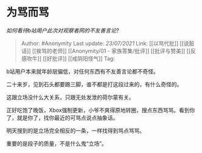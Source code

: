 # 为骂而骂
*如何看待b站用户此次对观察者网的不友善言论?*

> Author: #Anonymity
> Last update: *23/07/2021* 
> Link: [[以骂代批]] [[说脏话]] [[挨骂的老师]] [[Anonymity/01 - 家族答集/批评]] [[批评与赞美]] [[反感吹牛]] [[好批评]] [[戒阴阳怪气]]
> Tag: 

 b站用户本来就年龄层偏低，对任何东西有不友善言论都不奇怪。

二十来岁，见到石头都要踢三脚，谁不都是打这段过来的，有什么奇怪的。

这跟立场没什么大关系，只跟无处发泄的荷尔蒙有关。

正好吃饱了晚饭，Xbox强制更新，小爷不爽得原地转圈，搜点东西骂骂。看到你了，就是你了，找你最近的可骂点说点抽象话。

明天搜到的是立场完全相反的一条，一样找得到骂点骂骂。

重要的是段子的质量，不是什么鬼“立场”。




